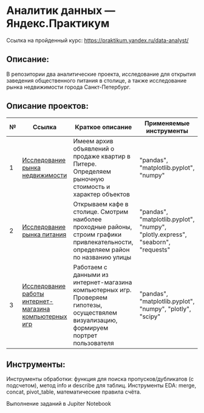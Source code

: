 # Аналитик данных — Яндекс.Практикум

Ссылка на пройденный курс: https://praktikum.yandex.ru/data-analyst/

## Описание:
В репозитории два аналитические проекта, исследование для открытия заведения общественного питания в столице, а также исследование рынка недвижимости города Санкт-Петербург.

## Описание проектов:
|        №      | Ссылка            | Краткое описание                                                 | Применяемые инструменты | 
|---------------|-------------------|------------------------------------------------------------------|-------------------------|
|1              |[Исследование рынка недвижимости](https://github.com/Darthlexx/Yandex.Praktikum.DA/tree/master/%D0%98%D1%81%D1%81%D0%BB%D0%B5%D0%B4%D0%BE%D0%B2%D0%B0%D0%BD%D0%B8%D0%B5%20%D1%80%D1%8B%D0%BD%D0%BA%D0%B0%20%D0%BD%D0%B5%D0%B4%D0%B2%D0%B8%D0%B6%D0%B8%D0%BC%D0%BE%D1%81%D1%82%D0%B8)| Имеем архив объявлений о продаже квартир в Питере. Определяем рыночную стоимость и характер объектов|"pandas", "matplotlib.pyplot", "numpy"| 
|2              |[Исследование рынка питания](https://github.com/Darthlexx/Yandex.Praktikum.DA/tree/master/%D0%98%D1%81%D1%81%D0%BB%D0%B5%D0%B4%D0%BE%D0%B2%D0%B0%D0%BD%D0%B8%D0%B5%20%D1%80%D1%8B%D0%BD%D0%BA%D0%B0%20%D0%BF%D0%B8%D1%82%D0%B0%D0%BD%D0%B8%D1%8F)| Открываем кафе в столице. Смотрим наиболее проходные районы, строим графики привлекательности, определяем район по названию улицы|"pandas", "matplotlib.pyplot", "numpy", "plotly.express", "seaborn", "requests"|
|3              |[Исследование работы интернет-магазина компьютерных игр](https://github.com/Darthlexx/Yandex.Praktikum.DA/tree/master/%D0%98%D1%81%D1%81%D0%BB%D0%B5%D0%B4%D0%BE%D0%B2%D0%B0%D0%BD%D0%B8%D0%B5%20%D1%80%D1%8B%D0%BD%D0%BA%D0%B0%20%D0%BF%D0%B8%D1%82%D0%B0%D0%BD%D0%B8%D1%8F)| Работаем с данными из интернет-магазина компьютерных игр. Проверяем гипотезы, осуществялем визуализацию, формируем портрет пользователя|"pandas", "matplotlib.pyplot", "numpy", "plotly", "scipy"|

## Инструменты:
Инструменты обработки: функция для поиска пропусков/дубликатов (с подсчетом), метод info и describe для таблиц.
Инструменты EDA: merge, concat, pivot_table, математические правила счёта.

Выполнение заданий в Jupiter Notebook

